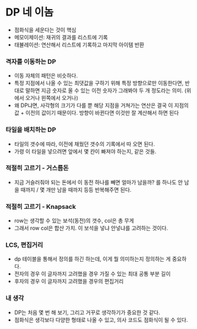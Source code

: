 # DP 네 이놈
- 점화식을 세운다는 것이 핵심
- 메모이제이션: 재귀의 결과를 리스트에 기록
- 태뷸레이션: 연산해서 리스트에 기록하고 마지막 아이템 반환
### 격자를 이동하는 DP
- 이동 자체의 패턴은 비슷하다. 
- 특정 지점에서 나올 수 있는 최댓값을 구하기 위해 특정 방향으로만 이동한다면, 반대로 말하면 지금 숫자로 올 수 있는 이전 숫자가 그래봐야 두 개 정도라는 의미. (위에서 오거나 왼쪽에서 오거나)
- 왜 DP냐면, 사각형의 크기가 다를 뿐 해당 지점을 거쳐가는 연산은 결국 이 지점의 값 + 이전의 값이기 때문이다. 방향이 바뀐다면 이것만 잘 계산해서 하면 된다
### 타일을 배치하는 DP
- 타일의 갯수에 따라, 이전에 채웠던 갯수의 기록에서 따 오면 된다.
- 가령 이 타일을 넣으려면 앞에서 몇 칸이 빠져야 하는지, 같은 것들.
### 적절히 고르기 - 거스름돈
- 지금 거슬러줘야 되는 돈에서 이 동전 하나를 빼면 얼마가 남을까? 를 하나도 안 남을 때까지 / 몇 개만 남을 때까지 등등 반복해주면 된다.
### 적절히 고르기 - Knapsack
- row는 생각할 수 있는 보석(동전)의 갯수, col은 총 무게
- 그래서 row col은 합산 가치. 이 보석을 넣냐 안넣냐를 고려하는 것이다.
### LCS, 편집거리
- dp 테이블을 통해서 정의를 하긴 하는데, 이게 뭘 의미하는지 정의하는 게 중요하다.
- 전자의 경우 이 글자까지 고려했을 경우 가질 수 있는 최대 공통 부분 길이
- 후자의 경우 이 글자까지 고려했을 경우의 편집거리
### 내 생각
- DP는 처음 몇 번 해 보기, 그리고 거꾸로 생각하기가 중요한 것 같다.
- 점화식은 생각보다 다양한 형태로 나올 수 있고, 의사 코드도 점화식이 될 수 있다.